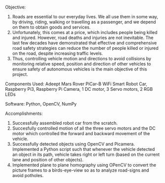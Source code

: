 Objective:
  1. Roads are essential to our everyday lives. We all use them in some way, by driving, riding, walking or travelling as a passenger, 
     and we depend on them to obtain goods and services.
  2. Unfortunately, this comes at a price, which includes people being killed and injured. However, road deaths and injuries are not inevitable. The last few decades have demonstrated that effective and comprehensive road safety strategies can reduce the number of      people killed or injured on the road, despite increasing traffic levels.
  3. Thus, controlling vehicle motion and directions to avoid collisions by monitoring relative speed, position and direction of other        vehicles to ensure safety of autonomous vehicles is the main objective of this project.

Components Used:
  Adeept Mars Rover PiCar-B WiFi Smart Robot Car, Raspberry Pi3, Raspberry Pi Camera, 1 DC motor, 3 Servo motors, 2 RGB LEDs

Software:
  Python,
  OpenCV,
  NumPy

 Accomplishments:
 1. Successfully assembled robot car from the scratch.
 2. Succesfully controlled motion of all the three servo motors and the DC motor which controlled the forward and backward movement
    of the vehicle. 
 3. Successfully detected objects using OpenCV and Picamera. Implemented a Python script such that whenever the vehicle detected an
    object in its path, vehicle takes right or left turn (based on the current lane and position of other objects).
 4. Implemented plane to plane homography using OPenCV to convert the picture frames to a birds-eye-view so as to analyze road-signs
    and avoid potholes.
 
 
 




